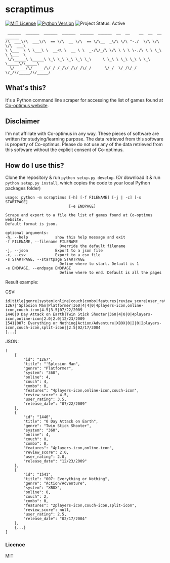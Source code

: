 # scraptimus


[![MIT License][License Image]][License]
[![Python Version][Python Image]][Python]
![Project Status: Active][Project Status Image]


     ______  ______  ______  ______  ______  ______  __  __    __  __  __  ______    
    /\  ___\/\  ___\/\  == \/\  __ \/\  == \/\__  _\/\ \/\ "-./  \/\ \/\ \/\  ___\   
    \ \___  \ \ \___\ \  __<\ \  __ \ \  _-/\/_/\ \/\ \ \ \ \-./\ \ \ \_\ \ \___  \  
     \/\_____\ \_____\ \_\ \_\ \_\ \_\ \_\     \ \_\ \ \_\ \_\ \ \_\ \_____\/\_____\ 
      \/_____/\/_____/\/_/ /_/\/_/\/_/\/_/      \/_/  \/_/\/_/  \/_/\/_____/\/_____/ 


## What's this?
It's a Python command line scraper for accessing the list of games found at [Co-optimus website](https://www.co-optimus.com).


## Disclaimer 
I'm not affiliate with Co-optimus in any way.
These pieces of software are written for studying/learning purpose.
The data retrieved from this software is property of Co-optimus.
Please do not use any of the data retrieved from this software without the explicit consent of Co-optimus.


## How do I use this?
Clone the repository & run `python setup.py develop`. (Or download it & run `python setup.py install`, which copies the code to your local Python packages folder)

    usage: python -m scraptimus [-h] [-f FILENAME] [-j | -c] [-s STARTPAGE]
                                [-e ENDPAGE]

    Scrape and export to a file the list of games found at Co-optimus website.
    Default format is json.

    optional arguments:
    -h, --help            show this help message and exit
    -f FILENAME, --filename FILENAME
                            Override the default filename
    -j, --json            Export to a json file
    -c, --csv             Export to a csv file
    -s STARTPAGE, --startpage STARTPAGE
                            Define where to start. Default is 1
    -e ENDPAGE, --endpage ENDPAGE
                            Define where to end. Default is all the pages

Result example:

CSV:
```
id|title|genre|system|online|couch|combo|features|review_score|user_rating|release_date
1267|'Splosion Man|Platformer|360|4|4|0|4players-icon,online-icon,couch-icon|4.5|3.5|07/22/2009
1440|0 Day Attack on Earth|Twin Stick Shooter|360|4|0|0|4players-icon,online-icon|2.0|2.0|12/23/2009
1541|007: Everything or Nothing|Action/Adventure|XBOX|0|2|0|2players-icon,couch-icon,split-icon||2.5|02/17/2004
[...]
```

JSON:
```
[
    {
        "id": "1267",
        "title": "'Splosion Man",
        "genre": "Platformer",
        "system": "360",
        "online": 4,
        "couch": 4,
        "combo": 0,
        "features": "4players-icon,online-icon,couch-icon",
        "review_score": 4.5,
        "user_rating": 3.5,
        "release_date": "07/22/2009"
    },
    {
        "id": "1440",
        "title": "0 Day Attack on Earth",
        "genre": "Twin Stick Shooter",
        "system": "360",
        "online": 4,
        "couch": 0,
        "combo": 0,
        "features": "4players-icon,online-icon",
        "review_score": 2.0,
        "user_rating": 2.0,
        "release_date": "12/23/2009"
    },
    {
        "id": "1541",
        "title": "007: Everything or Nothing",
        "genre": "Action/Adventure",
        "system": "XBOX",
        "online": 0,
        "couch": 2,
        "combo": 0,
        "features": "2players-icon,couch-icon,split-icon",
        "review_score": null,
        "user_rating": 2.5,
        "release_date": "02/17/2004"
    },
    {...}
]
```


### Licence
MIT

[License Image]: https://img.shields.io/badge/license-MIT-brightgreen.svg "MIT License"
[License]: https://github.com/noragami/scraptimus/blob/master/LICENSE "MIT License"

[Python Image]: https://img.shields.io/badge/python-3.5-blue.svg "Python Version: 3.5"
[Python]: https://docs.python.org/3.5/whatsnew/changelog.html#python-3-5-0-final "Python 3.5 Changelog" 

[Project Status Image]: https://img.shields.io/badge/project-active-green.svg "Project Status: Active"
